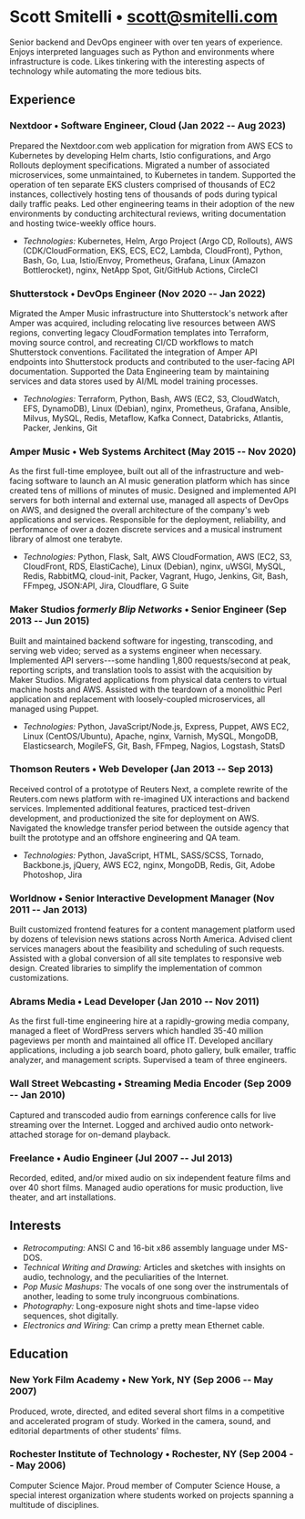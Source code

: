 <style media="print">#branding{display:none}</style>

# Scott Smitelli &bull; <scott@smitelli.com>

Senior backend and DevOps engineer with over ten years of experience. Enjoys interpreted languages such as Python and environments where infrastructure is code. Likes tinkering with the interesting aspects of technology while automating the more tedious bits.

## Experience

### Nextdoor &bull; Software Engineer<!-- 4 -->, Cloud (Jan 2022 -- Aug 2023)

Prepared the Nextdoor.com web application for migration from AWS ECS to Kubernetes by developing Helm charts, Istio configurations, and Argo Rollouts deployment specifications. Migrated a number of associated microservices, some unmaintained, to Kubernetes in tandem. Supported the operation of ten separate EKS clusters comprised of thousands of EC2 instances, collectively hosting tens of thousands of pods during typical daily traffic peaks. Led other engineering teams in their adoption of the new environments by conducting architectural reviews, writing documentation and hosting twice-weekly office hours.

* _Technologies:_ Kubernetes, Helm, Argo Project (Argo CD, Rollouts), AWS (CDK/CloudFormation, EKS, ECS, EC2, Lambda, CloudFront), Python, Bash, Go, Lua, Istio/Envoy, Prometheus, Grafana, Linux (Amazon Bottlerocket), nginx, NetApp Spot, Git/GitHub Actions, CircleCI

### Shutterstock &bull; DevOps Engineer<!-- III --> (Nov 2020 -- Jan 2022)

Migrated the Amper Music infrastructure into Shutterstock's network after Amper was acquired, including relocating live resources between AWS regions, converting legacy CloudFormation templates into Terraform, moving source control, and recreating CI/CD workflows to match Shutterstock conventions. Facilitated the integration of Amper API endpoints into Shutterstock products and contributed to the user-facing API documentation. Supported the Data Engineering team by maintaining services and data stores used by AI/ML model training processes.

* _Technologies:_ Terraform, Python, Bash, AWS (EC2, S3, CloudWatch, EFS, DynamoDB), Linux (Debian), nginx, Prometheus, Grafana, Ansible, Milvus, MySQL, Redis, Metaflow, Kafka Connect, Databricks, Atlantis, Packer, Jenkins, Git

### Amper Music &bull; Web Systems Architect (May 2015 -- Nov 2020)

As the first full-time employee, built out all of the infrastructure and web-facing software to launch an AI music generation platform which has since created tens of millions of minutes of music. Designed and implemented API servers for both internal and external use, managed all aspects of DevOps on AWS, and designed the overall architecture of the company's web applications and services. Responsible for the deployment, reliability, and performance of over a dozen discrete services and a musical instrument library of almost one terabyte.

* _Technologies:_ Python, Flask, Salt, AWS CloudFormation, AWS (EC2, S3, CloudFront, RDS, ElastiCache), Linux (Debian), nginx, uWSGI, MySQL, Redis, RabbitMQ, cloud-init, Packer, Vagrant, Hugo, Jenkins, Git, Bash, FFmpeg, JSON:API, Jira, Cloudflare, G Suite

### Maker Studios _formerly Blip Networks_ &bull; Senior Engineer (Sep 2013 -- Jun 2015)

Built and maintained backend software for ingesting, transcoding, and serving web video; served as a systems engineer when necessary. Implemented API servers---some handling 1,800 requests/second at peak, reporting scripts, and translation tools to assist with the acquisition by Maker Studios. Migrated applications from physical data centers to virtual machine hosts and AWS. Assisted with the teardown of a monolithic Perl application and replacement with loosely-coupled microservices, all managed using Puppet.

* _Technologies:_ Python, JavaScript/Node.js, Express, Puppet, AWS EC2, Linux (CentOS/Ubuntu), Apache, nginx, Varnish, MySQL, MongoDB, Elasticsearch, MogileFS, Git, Bash, FFmpeg, Nagios, Logstash, StatsD

### Thomson Reuters &bull; Web Developer (Jan 2013 -- Sep 2013)

Received control of a prototype of Reuters Next, a complete rewrite of the Reuters.com news platform with re-imagined UX interactions and backend services. Implemented additional features, practiced test-driven development, and productionized the site for deployment on AWS. Navigated the knowledge transfer period between the outside agency that built the prototype and an offshore engineering and QA team.

* _Technologies:_ Python, JavaScript, HTML, SASS/SCSS, Tornado, Backbone.js, jQuery, AWS EC2, nginx, MongoDB, Redis, Git, Adobe Photoshop, Jira

### Worldnow &bull; Senior Interactive Development Manager (Nov 2011 -- Jan 2013)

Built customized frontend features for a content management platform used by dozens of television news stations across North America. Advised client services managers about the feasibility and scheduling of such requests. Assisted with a global conversion of all site templates to responsive web design. Created libraries to simplify the implementation of common customizations.

### Abrams Media &bull; Lead Developer (Jan 2010 -- Nov 2011)

As the first full-time engineering hire at a rapidly-growing media company, managed a fleet of WordPress servers which handled 35-40 million pageviews per month and maintained all office IT. Developed ancillary applications, including a job search board, photo gallery, bulk emailer, traffic analyzer, and management scripts. Supervised a team of three engineers.

### Wall Street Webcasting &bull; Streaming Media Encoder (Sep 2009 -- Jan 2010)

Captured and transcoded audio from earnings conference calls for live streaming over the Internet. Logged and archived audio onto network-attached storage for on-demand playback.

### Freelance &bull; Audio Engineer (Jul 2007 -- Jul 2013)

Recorded, edited, and/or mixed audio on six independent feature films and over 40 short films. Managed audio operations for music production, live theater, and art installations.

## Interests

* _Retrocomputing:_ ANSI C and 16-bit x86 assembly language under MS-DOS.
* _Technical Writing and Drawing:_ Articles and sketches with insights on audio, technology, and the peculiarities of the Internet.
* _Pop Music Mashups:_ The vocals of one song over the instrumentals of another, leading to some truly incongruous combinations.
* _Photography:_ Long-exposure night shots and time-lapse video sequences, shot digitally.
* _Electronics and Wiring:_ Can crimp a pretty mean Ethernet cable.

## Education

### New York Film Academy &bull; New York, NY (Sep 2006 -- May 2007)

Produced, wrote, directed, and edited several short films in a competitive and accelerated program of study. Worked in the camera, sound, and editorial departments of other students' films.

### Rochester Institute of Technology &bull; Rochester, NY (Sep 2004 -- May 2006)

Computer Science Major. Proud member of Computer Science House, a special interest organization where students worked on projects spanning a multitude of disciplines.
